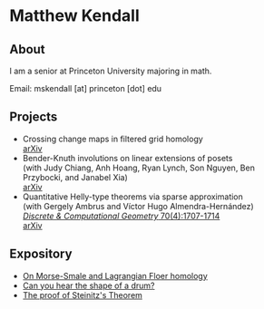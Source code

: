 # Matthew Kendall

## About
I am a senior at Princeton University majoring in math.

Email: mskendall [at] princeton [dot] edu

## Projects
- Crossing change maps in filtered grid homology <br> <a href="https://arxiv.org/abs/2303.04227">arXiv</a>
- Bender-Knuth involutions on linear extensions of posets <br> (with Judy Chiang, Anh Hoang, Ryan Lynch, Son Nguyen, Ben Przybocki, and Janabel Xia) <br> <a href="https://arxiv.org/abs/2302.12425">arXiv</a>
- Quantitative Helly-type theorems via sparse approximation <br> (with Gergely Ambrus and Víctor Hugo Almendra-Hernández)  <br> <a href="https://link.springer.com/article/10.1007/s00454-022-00441-5">*Discrete & Computational Geometry* 70(4):1707-1714</a> <div> <a href="https://arxiv.org/abs/2108.05745">arXiv</a>

## Expository
- <a href="/assets/HM-HF.pdf" target="_blank"> On Morse-Smale and Lagrangian Floer homology</a>
- <a href="/assets/drum.pdf" target="_blank"> Can you hear the shape of a drum?</a>
- <a href="/assets/steinitz.pdf" target="_blank"> The proof of Steinitz's Theorem</a>

